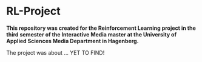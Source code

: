 # RL-Project

**This repository was created for the Reinforcement Learning project in the third semester of the Interactive Media master at the University of Applied Sciences Media Department in Hagenberg.**

The project was about ... YET TO FIND!
